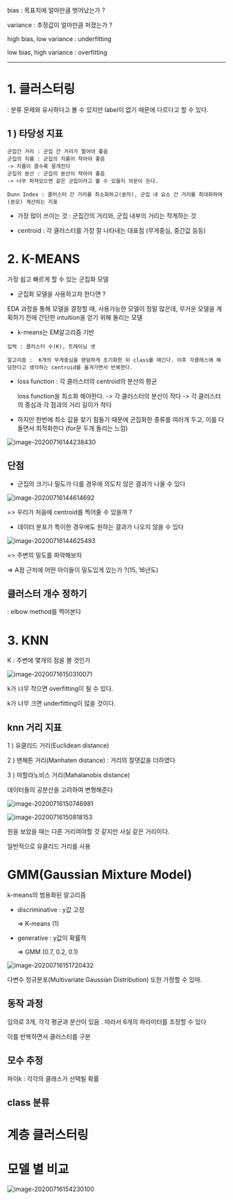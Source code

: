 bias : 목표치에 얼마만큼 벗어났는가 ?

variance : 추정값이 얼마만큼 퍼졌는가 ?

high bias, low variance : underfitting

low bias, high variance : overfitting

------

# 1. 클러스터링

: 분류 문제와 유사하다고 볼 수 있지만 label이 없기 때문에 다르다고 할 수 있다.

## 1 ) 타당성 지표

```
군집간 거리 : 군집 간 거리가 멀어야 좋음
군집의 지름 : 군집의 지름이 작아야 좋음
-> 지름이 클수록 뭉개진다
군집의 분산 : 군집의 분산이 작아야 좋음
-> 너무 퍼져있으면 같은 군집이라고 볼 수 있을지 의문이 든다. 

Dunn Index : 클러스터 간 거리를 최소화하고(분자), 군집 내 요소 간 거리를 최대화하여(분모) 계산하는 지표
```

* 가장 많이 쓰이는 것 : 군집간의 거리와, 군집 내부의 거리는 작게하는 것

* centroid : 각 클러스터를 가장 잘 나타내는 대표점 (무게중심, 중간값 등등)



# 2. K-MEANS

가장 쉽고 빠르게 할 수 있는 군집화 모델

* 군집화 모델을 사용하고자 한다면 ?

EDA 과정을 통해 모델을 결정할 때, 사용가능한 모델이 정말 많은데, 무거운 모델을 계획하기 전에 간단한 intuition을 얻기 위해 돌리는 모델

* k-means는 EM알고리즘 기반

```
입력 : 클러스터 수(K), 트레이닝 셋

알고리즘 :  K개의 무게중심을 랜덤하게 초기화한 뒤 class를 매긴다. 이후 각클래스애 해당한다고 생각하는 centroid를 옮겨가면서 반복한다.
```

* loss function : 각 클러스터의 centroid의 분산의 평균

  loss function을 최소화 해야한다. -> 각 클러스터의 분산이 작다 -> 각 클러스터의 중심과 각 점과의 거리 길이가 작다

* 하지만 한번에 최소 값을 찾기 힘들기 때문에 군집화한 종류를 여러개 두고, 이를 다 돌면서 최적화한다 (for문 두개 돌리는 느낌)

![image-20200716144238430](0716%20%EC%88%98%EC%97%85.assets/image-20200716144238430.png)

## 단점

* 군집의 크기나 밀도가 다를 경우에 의도치 않은 결과가 나올 수 있다

![image-20200716144614692](0716%20%EC%88%98%EC%97%85.assets/image-20200716144614692.png)

=> 우리가 처음에 centroid를 찍어줄 수 있을까 ?

* 데이터 분포가 특이한 경우에도 원하는 결과가 나오지 않을 수 있다

![image-20200716144625493](0716%20%EC%88%98%EC%97%85.assets/image-20200716144625493.png)

=> 주변의 밀도를 파악해보자

=> A점 근처에 어떤 아이들이 밀도있게 있는가 ?(15, 16년도)

## 클러스터 개수 정하기

: elbow method를 찍어본다



# 3. KNN

K : 주변에 몇개의 점을 볼 것인가

![image-20200716150310071](0716%20%EC%88%98%EC%97%85.assets/image-20200716150310071.png)

k가 너무 작으면 overfitting이 될 수 있다.

k가 너무 크면 underfitting이 많을 것이다.

## knn 거리 지표

1 ) 유클리드 거리(Euclidean distance)

2 ) 맨해튼 거리(Manhaten distance) : 거리의 절댓값을 더하였다

3 ) 마할라노비스 거리(Mahalanobis distance)

데이터들의 공분산을 고려하여 변형해준다

![image-20200716150746981](0716%20%EC%88%98%EC%97%85.assets/image-20200716150746981.png)

![image-20200716150818153](0716%20%EC%88%98%EC%97%85.assets/image-20200716150818153.png)

원을 보았을 때는 다른 거리여야할 것 같지만 사실 같은 거리이다.

일반적으로 유클리드 거리를 사용

# GMM(Gaussian Mixture Model)

k-means의 범용화된 알고리즘

* discriminative : y값 고정

  => K-means (1)

* generative : y값이 확률적

  => GMM (0.7, 0.2, 0.1)



![image-20200716151720432](0716%20%EC%88%98%EC%97%85.assets/image-20200716151720432.png)

다변수 정규분포(Multivariate Gaussian Distribution) 또한 가정할 수 있따.

## 동작 과정

임의로 3개, 각각 평균과 분산이 있음 . 따라서 6개의 파라미터를 조정할 수 있다

이를 반복하면서 클러스터를 구분

## 모수 추정

파이k : 각각의 클래스가 선택될 확률

## class 분류



# 계층 클러스터링

# 모델 별 비교

![image-20200716154230100](0716%20%EC%88%98%EC%97%85.assets/image-20200716154230100.png)



